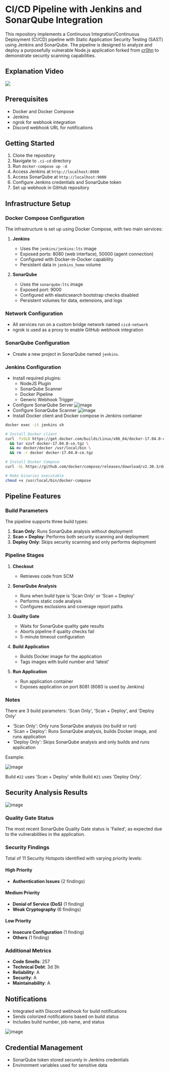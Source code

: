 # CI/CD Pipeline with Jenkins and SonarQube Integration

This repository implements a Continuous Integration/Continuous Deployment (CI/CD) pipeline with Static Application Security Testing (SAST) using Jenkins and SonarQube. The pipeline is designed to analyze and deploy a purposefully vulnerable Node.js application forked from [cr0hn](https://github.com/cr0hn/vulnerable-node) to demonstrate security scanning capabilities.

## Explanation Video

[![](https://img.youtube.com/vi/_zi-UQVLWKY/0.jpg)](https://youtu.be/_zi-UQVLWKY)

## Prerequisites

- Docker and Docker Compose
- Jenkins
- ngrok for webhook integration
- Discord webhook URL for notifications

## Getting Started

1. Clone the repository
2. Navigate to `.ci-cd` directory
3. Run `docker-compose up -d`
4. Access Jenkins at `http://localhost:8080`
5. Access SonarQube at `http://localhost:9000`
6. Configure Jenkins credentials and SonarQube token
7. Set up webhook in GitHub repository

## Infrastructure Setup

### Docker Compose Configuration
The infrastructure is set up using Docker Compose, with two main services:

1. **Jenkins**
   - Uses the `jenkins/jenkins:lts` image
   - Exposed ports: 8080 (web interface), 50000 (agent connection)
   - Configured with Docker-in-Docker capability
   - Persistent data in `jenkins_home` volume

2. **SonarQube**
   - Uses the `sonarqube:lts` image
   - Exposed port: 9000
   - Configured with elasticsearch bootstrap checks disabled
   - Persistent volumes for data, extensions, and logs
  
### Network Configuration
- All services run on a custom bridge network named `cicd-network`
- ngrok is used as a proxy to enable GitHub webhook integration

### SonarQube Configuration

- Create a new project in SonarQube named `jenkins`.

### Jenkins Configuration

- Install required plugins:
  - NodeJS Plugin
  - SonarQube Scanner
  - Docker Pipeline
  - Generic Webhook Trigger
- Configure SonarQube Server
![image](https://github.com/user-attachments/assets/2c20e5fe-723b-4d60-b8cf-b3bce3bcef5b)
- Configure SonarQube Scanner
![image](https://github.com/user-attachments/assets/a90f00c7-adb2-47c5-a0d7-6711ec949538)
- Install Docker client and Docker compose in Jenkins container
```bash
docker exec -it jenkins sh

# Install Docker client
curl -fsSLO https://get.docker.com/builds/Linux/x86_64/docker-17.04.0-ce.tgz \
  && tar xzvf docker-17.04.0-ce.tgz \
  && mv docker/docker /usr/local/bin \
  && rm -r docker docker-17.04.0-ce.tgz

# Install Docker Compose
curl -SL https://github.com/docker/compose/releases/download/v2.30.3/docker-compose-linux-x86_64 -o /usr/local/bin/docker-compose

# Make binaries executable
chmod +x /usr/local/bin/docker-compose
```

## Pipeline Features

### Build Parameters
The pipeline supports three build types:
1. **Scan Only**: Runs SonarQube analysis without deployment
2. **Scan + Deploy**: Performs both security scanning and deployment
3. **Deploy Only**: Skips security scanning and only performs deployment

### Pipeline Stages

1. **Checkout**
   - Retrieves code from SCM

2. **SonarQube Analysis**
   - Runs when build type is 'Scan Only' or 'Scan + Deploy'
   - Performs static code analysis
   - Configures exclusions and coverage report paths

3. **Quality Gate**
   - Waits for SonarQube quality gate results
   - Aborts pipeline if quality checks fail
   - 5-minute timeout configuration

4. **Build Application**
   - Builds Docker image for the application
   - Tags images with build number and 'latest'

5. **Run Application**
   - Run application container
   - Exposes application on port 8081 (8080 is used by Jenkins)

### Notes

There are 3 build parameters: 'Scan Only', 'Scan + Deploy', and 'Deploy Only'
   - 'Scan Only': Only runs SonarQube analysis (no build or run)
   - 'Scan + Deploy': Runs SonarQube analysis, builds Docker image, and runs application
   - 'Deploy Only': Skips SonarQube analysis and only builds and runs application

Example:

![image](https://github.com/user-attachments/assets/3b9fe8b7-4e9f-45e1-af77-cb1d33fd2c0d)

Build `#22` uses 'Scan + Deploy' while Build `#21` uses 'Deploy Only'.

## Security Analysis Results

![image](https://github.com/user-attachments/assets/3054aca8-4082-4c54-a300-337d63ab0e0d)

### Quality Gate Status
The most recent SonarQube Quality Gate status is 'Failed', as expected due to the vulnerabilities in the application.

### Security Findings
Total of 11 Security Hotspots identified with varying priority levels:

#### High Priority
- **Authentication Issues** (2 findings)

#### Medium Priority
- **Denial of Service (DoS)** (1 finding)
- **Weak Cryptography** (6 findings)

#### Low Priority
- **Insecure Configuration** (1 finding)
- **Others** (1 finding)

### Additional Metrics
- **Code Smells**: 257
- **Technical Debt**: 3d 3h
- **Reliability**: A
- **Security**: A
- **Maintainability**: A

## Notifications
- Integrated with Discord webhook for build notifications
- Sends colorized notifications based on build status
- Includes build number, job name, and status

![image](https://github.com/user-attachments/assets/a808c968-2a2c-4a21-995f-3d59de988c85)

## Credential Management
- SonarQube token stored securely in Jenkins credentials
- Environment variables used for sensitive data
